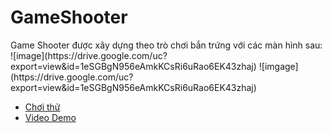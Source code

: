 <h1 color="#EF00EE"> GameShooter </h1>
<div>
<div>
Game Shooter được xây dựng theo trò chơi bắn trứng với các màn hình sau:
<div>
  ![image](https://drive.google.com/uc?export=view&id=1eSGBgN956eAmkKCsRi6uRao6EK43zhaj)
![imgage](https://drive.google.com/uc?export=view&id=1eSGBgN956eAmkKCsRi6uRao6EK43zhaj)
</div>
<div>
<ul>
<li>
<a href= "https://sharemygame.com/@NguyenCongPhuc/gameshooter"> Chơi thử</a>
</li>
<li>
<a href="https://drive.google.com/drive/folders/13FVWs332XdS5mAAAll_rbAQdbEEOj-k5?usp=sharing"> Video Demo </a>
</li>
</div>

